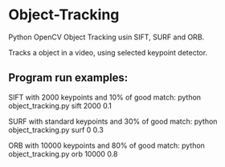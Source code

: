 # Object-Tracking
Python OpenCV Object Tracking usin SIFT, SURF and ORB.

Tracks a object in a video, using selected keypoint detector.

Program run examples:
--

SIFT with 2000 keypoints and 10% of good match:
python object_tracking.py sift 2000 0.1

SURF with standard keypoints and 30% of good match:
python object_tracking.py surf 0 0.3

ORB with 10000 keypoints and 80% of good match:
python object_tracking.py orb 10000 0.8
